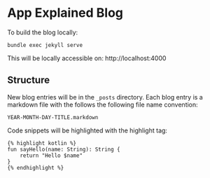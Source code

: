 # App Explained Blog

To build the blog locally:

```
bundle exec jekyll serve
```

This will be locally accessible on:
http://localhost:4000

## Structure

New blog entries will be in the `_posts` directory. Each blog entry is a markdown file with the follows the following file name convention:

```
YEAR-MONTH-DAY-TITLE.markdown
```

Code snippets will be highlighted with the highlight tag:

```
{% highlight kotlin %}
fun sayHello(name: String): String {
    return "Hello $name"
}
{% endhighlight %}
```
